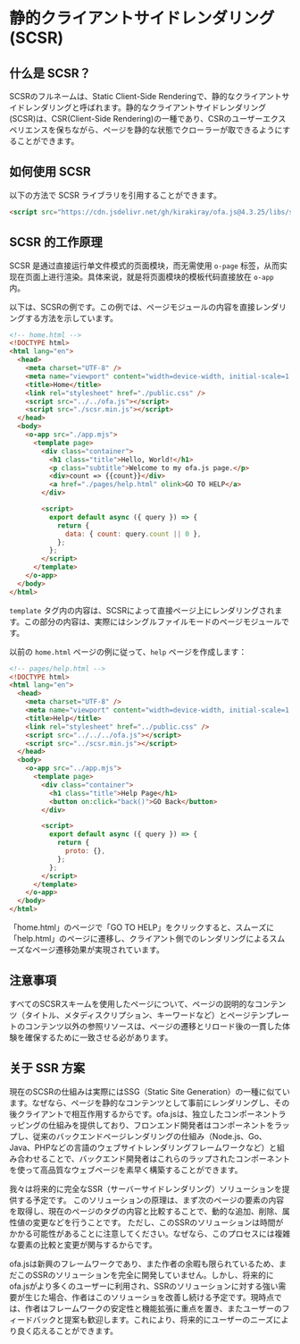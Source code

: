 # 静的クライアントサイドレンダリング (SCSR)

## 什么是 SCSR？

SCSRのフルネームは、Static Client-Side Renderingで、静的なクライアントサイドレンダリングと呼ばれます。静的なクライアントサイドレンダリング(SCSR)は、CSR(Client-Side Rendering)の一種であり、CSRのユーザーエクスペリエンスを保ちながら、ページを静的な状態でクローラーが取できるようにすることができます。

## 如何使用 SCSR

以下の方法で SCSR ライブラリを引用することができます。

```html
<script src="https://cdn.jsdelivr.net/gh/kirakiray/ofa.js@4.3.25/libs/scsr/dist/scsr.min.js"></script>
```

## SCSR 的工作原理

SCSR 是通过直接运行单文件模式的页面模块，而无需使用 `o-page` 标签，从而实现在页面上进行渲染。具体来说，就是将页面模块的模板代码直接放在 `o-app` 内。

以下は、SCSRの例です。この例では、ページモジュールの内容を直接レンダリングする方法を示しています。

```html
<!-- home.html -->
<!DOCTYPE html>
<html lang="en">
  <head>
    <meta charset="UTF-8" />
    <meta name="viewport" content="width=device-width, initial-scale=1.0" />
    <title>Home</title>
    <link rel="stylesheet" href="./public.css" />
    <script src="../../ofa.js"></script>
    <script src="./scsr.min.js"></script>
  </head>
  <body>
    <o-app src="./app.mjs">
      <template page>
        <div class="container">
          <h1 class="title">Hello, World!</h1>
          <p class="subtitle">Welcome to my ofa.js page.</p>
          <div>count => {{count}}</div>
          <a href="./pages/help.html" olink>GO TO HELP</a>
        </div>

        <script>
          export default async ({ query }) => {
            return {
              data: { count: query.count || 0 },
            };
          };
        </script>
      </template>
    </o-app>
  </body>
</html>
```

`template` タグ内の内容は、SCSRによって直接ページ上にレンダリングされます。この部分の内容は、実際にはシングルファイルモードのページモジュールです。

以前の `home.html` ページの例に従って、`help` ページを作成します：

```html
<!-- pages/help.html -->
<!DOCTYPE html>
<html lang="en">
  <head>
    <meta charset="UTF-8" />
    <meta name="viewport" content="width=device-width, initial-scale=1.0" />
    <title>Help</title>
    <link rel="stylesheet" href="../public.css" />
    <script src="../../../ofa.js"></script>
    <script src="../scsr.min.js"></script>
  </head>
  <body>
    <o-app src="../app.mjs">
      <template page>
        <div class="container">
          <h1 class="title">Help Page</h1>
          <button on:click="back()">GO Back</button>
        </div>

        <script>
          export default async ({ query }) => {
            return {
              proto: {},
            };
          };
        </script>
      </template>
    </o-app>
  </body>
</html>

```

「home.html」のページで「GO TO HELP」をクリックすると、スムーズに「help.html」のページに遷移し、クライアント側でのレンダリングによるスムーズなページ遷移効果が実現されています。

## 注意事項

すべてのSCSRスキームを使用したページについて、ページの説明的なコンテンツ（タイトル、メタディスクリプション、キーワードなど）とページテンプレートのコンテンツ以外の参照リソースは、ページの遷移とリロード後の一貫した体験を確保するために一致させる必があります。

## 关于 SSR 方案

現在のSCSRの仕組みは実際にはSSG（Static Site Generation）の一種に似ています。なぜなら、ページを静的なコンテンツとして事前にレンダリングし、その後クライアントで相互作用するからです。ofa.jsは、独立したコンポーネントラッピングの仕組みを提供しており、フロンエンド開発者はコンポーネントをラップし、従来のバックエンドページレンダリングの仕組み（Node.js、Go、Java、PHPなどの言語のウェブサイトレンダリングフレームワークなど）と組み合わせることで、バックエンド開発者はこれらのラップされたコンポーネントを使って高品質なウェブページを素早く構築することができます。

我々は将来的に完全なSSR（サーバーサイドレンダリング）ソリューションを提供する予定です。 このソリューションの原理は、まず次のページの要素の内容を取得し、現在のページのタグの内容と比較することで、動的な追加、削除、属性値の変更などを行うことです。 ただし、このSSRのソリューションは時間がかかる可能性があることに注意してください。なぜなら、このプロセスには複雑な要素の比較と変更が関与するからです。

ofa.jsは新興のフレームワークであり、また作者の余暇も限られているため、まだこのSSRのソリューションを完全に開発していません。しかし、将来的にofa.jsがより多くのユーザーに利用され、SSRのソリューションに対する強い需要が生じた場合、作者はこのソリューショを改善し続ける予定です。現時点では、作者はフレームワークの安定性と機能拡張に重点を置き、またユーザーのフィードバックと提案も歓迎します。これにより、将来的にユーザーのニーズにより良く応えることができます。